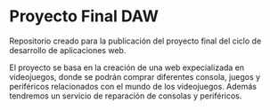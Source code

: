 # Proyecto Final DAW

Repositorio creado para la publicación del proyecto final del ciclo de desarrollo de aplicaciones web.

El proyecto se basa en la creación de una web expecializada en videojuegos, donde se podrán comprar diferentes consola, juegos y periféricos relacionados con el mundo de los videojuegos. Además tendremos un servicio de reparación de consolas y periféricos.
